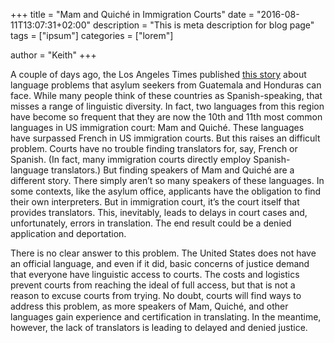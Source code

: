 +++
title = "Mam and Quiché in Immigration Courts"
date = "2016-08-11T13:07:31+02:00"
description = "This is meta description for blog page"
tags = ["ipsum"]
categories = ["lorem"]

author = "Keith"
+++

A couple of days ago, the Los Angeles Times published [this story](http://www.latimes.com/local/california/la-me-mayan-indigenous-languages-20160725-snap-story.html) about language problems that asylum seekers from Guatemala and Honduras can face. While many people think of these countries as Spanish-speaking, that misses a range of linguistic diversity. In fact, two languages from this region have become so frequent that they are now the 10th and 11th most common languages in US immigration court: Mam and Quiché. These languages have surpassed French in US immigration courts. But this raises an difficult problem. Courts have no trouble finding translators for, say, French or Spanish. (In fact, many immigration courts directly employ Spanish-language translators.) But finding speakers of Mam and Quiché are a different story. There simply aren’t so many speakers of these languages. In some contexts, like the asylum office, applicants have the obligation to find their own interpreters. But in immigration court, it’s the court itself that provides translators. This, inevitably, leads to delays in court cases and, unfortunately, errors in translation. The end result could be a denied application and deportation.

There is no clear answer to this problem. The United States does not have an official language, and even if it did, basic concerns of justice demand that everyone have linguistic access to courts. The costs and logistics prevent courts from reaching the ideal of full access, but that is not a reason to excuse courts from trying. No doubt, courts will find ways to address this problem, as more speakers of Mam, Quiché, and other languages gain experience and certification in translating. In the meantime, however, the lack of translators is leading to delayed and denied justice.
